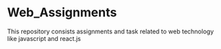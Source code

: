 # Web_Assignments
This repository consists assignments  and task related to web technology like javascript and react.js

